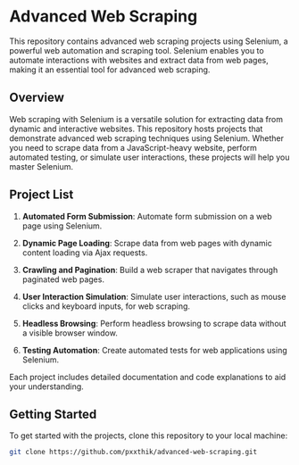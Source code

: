 # Advanced Web Scraping

This repository contains advanced web scraping projects using Selenium, a powerful web automation and scraping tool. Selenium enables you to automate interactions with websites and extract data from web pages, making it an essential tool for advanced web scraping.

## Overview

Web scraping with Selenium is a versatile solution for extracting data from dynamic and interactive websites. This repository hosts projects that demonstrate advanced web scraping techniques using Selenium. Whether you need to scrape data from a JavaScript-heavy website, perform automated testing, or simulate user interactions, these projects will help you master Selenium.

## Project List

1. **Automated Form Submission**: Automate form submission on a web page using Selenium.

2. **Dynamic Page Loading**: Scrape data from web pages with dynamic content loading via Ajax requests.

3. **Crawling and Pagination**: Build a web scraper that navigates through paginated web pages.

4. **User Interaction Simulation**: Simulate user interactions, such as mouse clicks and keyboard inputs, for web scraping.

5. **Headless Browsing**: Perform headless browsing to scrape data without a visible browser window.

6. **Testing Automation**: Create automated tests for web applications using Selenium.

Each project includes detailed documentation and code explanations to aid your understanding.

## Getting Started

To get started with the projects, clone this repository to your local machine:

```bash
git clone https://github.com/pxxthik/advanced-web-scraping.git
